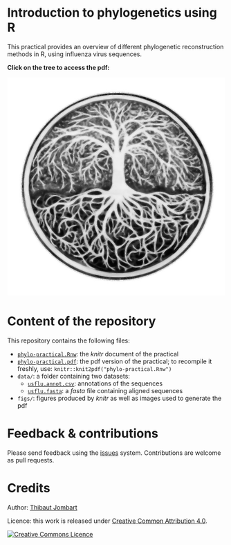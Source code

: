 
# Introduction to phylogenetics using R

This practical provides an overview of different phylogenetic reconstruction methods in R, using influenza virus sequences. 

**Click on the tree to access the pdf:**

<a href="https://raw.githubusercontent.com/reconhub/phylo-practical/master/phylo-practical.pdf" width="300px"><img src="figs/ygg.jpg" alt="link to pdf"></a>




# Content of the repository

This repository contains the following files:

- [`phylo-practical.Rnw`](https://raw.githubusercontent.com/reconhub/phylo-practical/master/phylo-practical.Rnw): the *knitr* document of the practical
- [`phylo-practical.pdf`](https://raw.githubusercontent.com/reconhub/phylo-practical/master/phylo-practical.pdf): the pdf version of the practical; to recompile it freshly, use: `knitr::knit2pdf("phylo-practical.Rnw")`
- `data/`: a folder containing two datasets:
  - [`usflu.annot.csv`](https://raw.githubusercontent.com/reconhub/phylo-practical/master/data/usflu.annot.csv): annotations of the sequences
  - [`usflu.fasta`](https://raw.githubusercontent.com/reconhub/phylo-practical/master/data/usflu.fasta): a *fasta* file containing aligned sequences
- `figs/`: figures produced by *knitr* as well as images used to generate the pdf





# Feedback & contributions

Please send feedback using the [issues](issues) system. Contributions are welcome as pull requests.



# Credits

Author: [Thibaut Jombart](https://sites.google.com/site/thibautjombart/)

Licence: this work is released under [Creative Common Attribution 4.0](http://creativecommons.org/licenses/by/4.0/).

<a rel="license" href="http://creativecommons.org/licenses/by/4.0/"><img alt="Creative Commons Licence" style="border-width:0" src="https://i.creativecommons.org/l/by/4.0/88x31.png" /></a>



